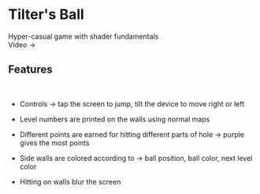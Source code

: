 # Tilter's Ball

Hyper-casual game with shader fundamentals <br>
Video -> 

<h2> Features </h2>
<br>

* Controls -> tap the screen to jump, tilt the device to move right or left

* Level numbers are printed on the walls using normal maps

* Different points are earned for hitting different parts of hole -> purple gives the most points

* Side walls are colored according to -> ball position, ball color, next level color

* Hitting on walls blur the screen
